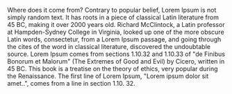 Where does it come from?
Contrary to popular belief, Lorem Ipsum is not simply random text. It has roots in a piece of classical Latin 
literature from 45 BC, making it over 2000 years old. Richard McClintock, a Latin professor at Hampden-Sydney 
College in Virginia, looked up one of the more obscure Latin words, consectetur, from a Lorem Ipsum passage, 
and going through the cites of the word in classical literature, discovered the undoubtable source. Lorem 
Ipsum comes from sections 1.10.32 and 1.10.33 of "de Finibus Bonorum et Malorum" (The Extremes of Good and 
Evil) by Cicero, written in 45 BC. This book is a treatise on the theory of ethics, very popular during the 
Renaissance. The first line of Lorem Ipsum, "Lorem ipsum dolor sit amet..", comes from a line in section 1.10.
32.